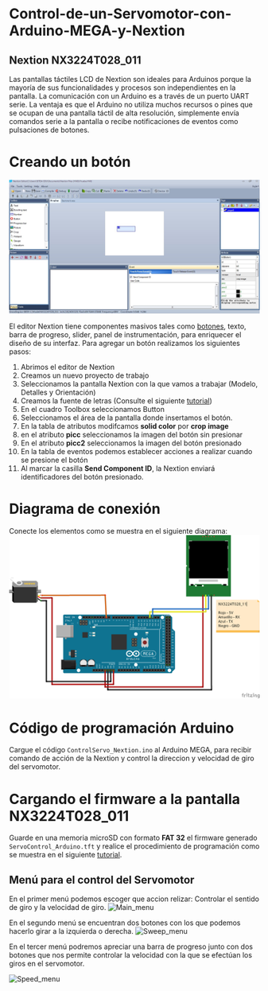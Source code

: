 # Control-de-un-Servomotor-con-Arduino-MEGA-y-Nextion

## Nextion NX3224T028_011

Las pantallas táctiles LCD de Nextion son ideales para Arduinos porque la mayoría de sus funcionalidades y procesos son independientes en la pantalla. La comunicación con un Arduino es a través de un puerto UART serie. La ventaja es que el Arduino no utiliza muchos recursos o pines que se ocupan de una pantalla táctil de alta resolución, simplemente envía comandos serie a la pantalla o recibe notificaciones de eventos como pulsaciones de botones.

# Creando un botón

![Adding a button](https://raw.githubusercontent.com/SETISAEDU/Control-de-un-Servomotor-con-Arduino-MEGA-y-Nextion/master/Button_Nextion.jpg)

El editor Nextion tiene componentes masivos tales como [botones](https://www.itead.cc/wiki/Nextion_Editor_Quick_Start_Guide#Button), texto, barra de progreso, slider, panel de instrumentación, para enriquecer el diseño de su interfaz. Para agregar un botón realizamos los siguientes pasos:

1. Abrimos el editor de Nextion
2. Creamos un nuevo proyecto de trabajo
3. Seleccionamos la pantalla Nextion con la que vamos a trabajar (Modelo, Detalles y Orientación)
4. Creamos la fuente de letras (Consulte el siguiente [tutorial](https://www.itead.cc/wiki/Nextion_Editor_Quick_Start_Guide#Tool))
5. En el cuadro Toolbox seleccionamos Button
6. Seleccionamos el área de la pantalla donde insertamos el botón.
7. En la tabla de atributos modifcamos **solid color** por **crop image**
8. en el atributo **picc** seleccionamos la imagen del botón sin presionar 
9. En el atributo **picc2** seleccionamos la imagen del botón presionado
10. En la tabla de eventos podemos establecer acciones a realizar cuando se presione el botón
11. Al marcar la casilla **Send Component ID**, la Nextion enviará identificadores del botón presionado.

# Diagrama de conexión

Conecte los elementos como se muestra en el siguiente diagrama:
![Schematic](https://raw.githubusercontent.com/SETISAEDU/Control-de-un-Servomotor-con-Arduino-MEGA-y-Nextion/master/Nextion_Arduino_Servo_bb.png)

# Código de programación Arduino

Cargue el código `ControlServo_Nextion.ino` al Arduino MEGA, para recibir comando de acción de la Nextion y control la direccion y velocidad de giro del servomotor.

# Cargando el firmware a la pantalla NX3224T028_011

Guarde en una memoria microSD con formato **FAT 32** el firmware generado `ServoControl_Arduino.tft` y realice el procedimiento de programación como se muestra en el siguiente [tutorial](https://www.itead.cc/wiki/Nextion_Editor_Quick_Start_Guide#Flash_Project_firmware_from_SD_card).

## Menú para el control del Servomotor

En el primer menú podemos escoger que accion relizar: Controlar el sentido de giro y la velocidad de giro.
![Main_menu](https://raw.githubusercontent.com/SETISAEDU/Control-de-un-Servomotor-con-Arduino-MEGA-y-Nextion/master/Recursos%20Visuales%20de%20Dise%C3%B1o/Main%20Menu/Not_Selected.jpg) 

En el segundo menú se encuentran dos botones con los que podemos hacerlo girar a la izquierda o derecha.
![Sweep_menu](https://github.com/SETISAEDU/Control-de-un-Servomotor-con-Arduino-MEGA-y-Nextion/blob/master/Recursos%20Visuales%20de%20Dise%C3%B1o/Sweep%20Control/Not_Selected.jpg)

En el tercer menú podremos apreciar una barra de progreso junto con dos botones que nos permite controlar la velocidad con la que se efectúan los giros en el servomotor.

![Speed_menu](https://raw.githubusercontent.com/SETISAEDU/Control-de-un-Servomotor-con-Arduino-MEGA-y-Nextion/master/Recursos%20Visuales%20de%20Dise%C3%B1o/Speed%20Control/Not_Selected.jpg)
